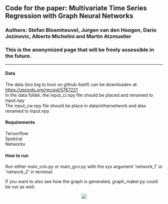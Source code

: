 ## Code for the paper: Multivariate Time Series Regression with Graph Neural Networks

### Authors: Stefan Bloemheuvel, Jurgen van den Hoogen, Dario Jozinovic, Alberto Michelini and Martin Atzmueller

### This is the anonymized page that will be freely assessible in the future.

--------------------------

#### Data
The data (too big to host on github itself) can be downloaden at: https://zenodo.org/record/5767221  <br /> 
In the data folder, the input_ci.npy file should be placed and renamed to input.npy <br /> 
The input_cw.npy file should be place in data/othernetwork  and also renamed to input.npy <br /> 

#### Requirements
Tensorflow <br /> 
Spektral <br /> 
Networkx <br /> 

#### How to run

Run either main_cnn.py or main_gcn.py with the sys argument 'network_1' or 'network_2' in terminal.<br /> 

If you want to also see how the graph is generated, graph_maker.py could be run as well. <br /> 


 <p align="center">
    <img src="gnn_block">
 </p>
